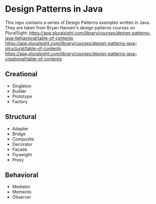 # Design Patterns in Java

This repo contains a series of Design Patterns examples written in Java. They are taken from Bryan Hansen's design patterns courses on PluralSight:
https://app.pluralsight.com/library/courses/design-patterns-java-behavioral/table-of-contents
https://app.pluralsight.com/library/courses/design-patterns-java-structural/table-of-contents
https://app.pluralsight.com/library/courses/design-patterns-java-creational/table-of-contents

## Creational

* Singleton
* Builder
* Prototype
* Factory

## Structural

* Adapter
* Bridge
* Composite
* Decorator
* Facade
* Flyweight
* Proxy

## Behavioral

* Mediator
* Memento
* Observer
